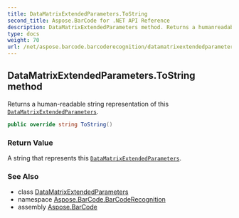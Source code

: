 ```yaml
---
title: DataMatrixExtendedParameters.ToString
second_title: Aspose.BarCode for .NET API Reference
description: DataMatrixExtendedParameters method. Returns a humanreadable string representation of this DataMatrixExtendedParameters
type: docs
weight: 70
url: /net/aspose.barcode.barcoderecognition/datamatrixextendedparameters/tostring/
---
```

## DataMatrixExtendedParameters.ToString method

Returns a human-readable string representation of this [`DataMatrixExtendedParameters`](../).

```csharp
public override string ToString()
```

### Return Value

A string that represents this [`DataMatrixExtendedParameters`](../).

### See Also

* class [DataMatrixExtendedParameters](../)
* namespace [Aspose.BarCode.BarCodeRecognition](../../datamatrixextendedparameters/)
* assembly [Aspose.BarCode](../../../)


